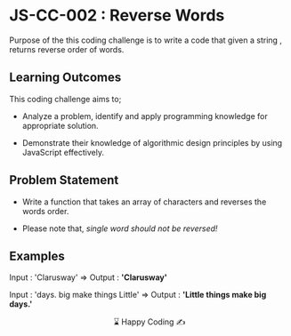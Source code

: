 # JS-CC-002 : Reverse Words

Purpose of the this coding challenge is to write a code that given a string , returns reverse order of words.

## Learning Outcomes

This coding challenge aims to;

- Analyze a problem, identify and apply programming knowledge for appropriate solution.

- Demonstrate their knowledge of algorithmic design principles by using JavaScript effectively.

## Problem Statement

- Write a function that takes an array of characters and reverses the words order.

- Please note that, *single word should not be reversed!*

## Examples

Input : 'Clarusway' => Output :  **'Clarusway'**

Input : 'days. big make things Little' => Output :  **'Little things make big days.'**

<center> ⌛ Happy Coding  ✍ </center>